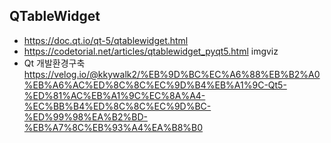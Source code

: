 
## QTableWidget
* https://doc.qt.io/qt-5/qtablewidget.html
* https://codetorial.net/articles/qtablewidget_pyqt5.html
imgviz
* Qt 개발환경구축
https://velog.io/@kkywalk2/%EB%9D%BC%EC%A6%88%EB%B2%A0%EB%A6%AC%ED%8C%8C%EC%9D%B4%EB%A1%9C-Qt5-%ED%81%AC%EB%A1%9C%EC%8A%A4-%EC%BB%B4%ED%8C%8C%EC%9D%BC-%ED%99%98%EA%B2%BD-%EB%A7%8C%EB%93%A4%EA%B8%B0
